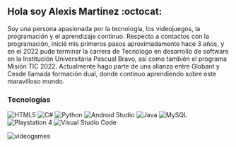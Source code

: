 ## Hola soy Alexis Martinez :octocat:
Soy una persona apasionada por la tecnología, los videojuegos, la programación y el aprendizaje continuo.
Respecto a contactos con la programación, inicié mis primeros pasos aproximadamente hace 3 años, y en el 2022 pude terminar la carrera de Tecnólogo en desarrollo de software en la Institución Universitaria Pascual Bravo, así como también el programa Misión TIC 2022.
Actualmente hago parte de una alianza entre Globant y Cesde llamada formación dual, donde continuo aprendiendo sobre este maravilloso mundo.


### Tecnologías
![HTML5](https://img.shields.io/badge/html5-%23E34F26.svg?style=for-the-badge&logo=html5&logoColor=white)
![C#](https://img.shields.io/badge/c%23-%23239120.svg?style=for-the-badge&logo=c-sharp&logoColor=white)
![Python](https://img.shields.io/badge/python-3670A0?style=for-the-badge&logo=python&logoColor=ffdd54)
![Android Studio](https://img.shields.io/badge/Android%20Studio-3DDC84.svg?style=for-the-badge&logo=android-studio&logoColor=white)
![Java](https://img.shields.io/badge/java-%23ED8B00.svg?style=for-the-badge&logo=java&logoColor=white)
![MySQL](https://img.shields.io/badge/mysql-%2300f.svg?style=for-the-badge&logo=mysql&logoColor=white)
![Playstation 4](https://img.shields.io/badge/Playstation%204-003791?style=for-the-badge&logo=playstation-4&logoColor=white)
![Visual Studio Code](https://img.shields.io/badge/Visual%20Studio%20Code-0078d7.svg?style=for-the-badge&logo=visual-studio-code&logoColor=white)
  
![videogames](https://firebasestorage.googleapis.com/v0/b/proyecto1cesdeja.appspot.com/o/img1.jpg?alt=media&token=c4144caf-2184-4142-a48b-30c771915bf4)
